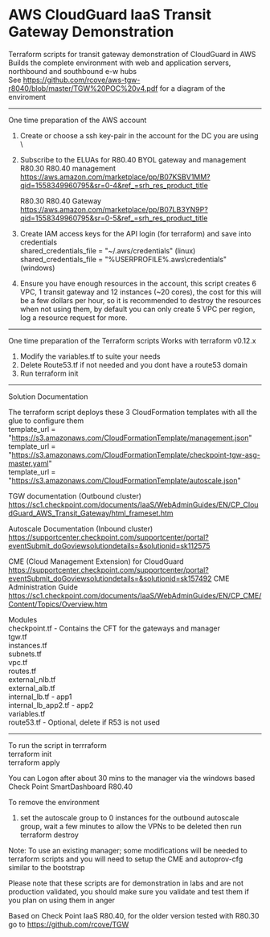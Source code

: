 # AWS CloudGuard IaaS Transit Gateway Demonstration 

Terraform scripts for transit gateway demonstration of CloudGuard in AWS\
Builds the complete environment with web and application servers, northbound and southbound e-w hubs\
See https://github.com/rcove/aws-tgw-r8040/blob/master/TGW%20POC%20v4.pdf for a diagram of the enviroment


---------------------------------------------------------------
One time preparation of the AWS account 
1.	Create or choose a ssh key-pair in the account for the DC you are using \
2.	Subscribe to the ELUAs for R80.40 BYOL gateway and management \
    R80.30 R80.40 management \
    https://aws.amazon.com/marketplace/pp/B07KSBV1MM?qid=1558349960795&sr=0-4&ref_=srh_res_product_title

    R80.30 R80.40 Gateway \
    https://aws.amazon.com/marketplace/pp/B07LB3YN9P?qid=1558349960795&sr=0-5&ref_=srh_res_product_title

3.	Create IAM access keys for the API login (for terraform) and save into credentials \
      shared_credentials_file = "~/.aws/credentials"  (linux) \
      shared_credentials_file = "%USERPROFILE%\.aws\credentials"  (windows)
      
4.  Ensure you have enough resources in the account, this script creates 6 VPC, 1 transit gateway and 12 instances (~20 cores), the cost for this will be a few dollars per hour, so it is recommended to destroy the resources when not using them, by default you can only create 5 VPC per region, log a resource request for more. 

----------------------------------------------------------------

One time preparation of the Terraform scripts 
Works with terraform v0.12.x 
1. Modify the variables.tf to suite your needs   
2. Delete Route53.tf if not needed and you dont have a route53 domain 
3. Run terraform init 

------------------------------------------------------------------

Solution Documentation   

The terraform script deploys these 3 CloudFormation templates with all the glue to configure them \
  template_url        = "https://s3.amazonaws.com/CloudFormationTemplate/management.json" \
  template_url        = "https://s3.amazonaws.com/CloudFormationTemplate/checkpoint-tgw-asg-master.yaml" \
  template_url        = "https://s3.amazonaws.com/CloudFormationTemplate/autoscale.json" 

TGW documentation (Outbound cluster) \
https://sc1.checkpoint.com/documents/IaaS/WebAdminGuides/EN/CP_CloudGuard_AWS_Transit_Gateway/html_frameset.htm

Autoscale Documentation (Inbound cluster) \
https://supportcenter.checkpoint.com/supportcenter/portal?eventSubmit_doGoviewsolutiondetails=&solutionid=sk112575   

CME (Cloud Management Extension) for CloudGuard \
https://supportcenter.checkpoint.com/supportcenter/portal?eventSubmit_doGoviewsolutiondetails=&solutionid=sk157492
CME Administration Guide \
https://sc1.checkpoint.com/documents/IaaS/WebAdminGuides/EN/CP_CME/Content/Topics/Overview.htm

Modules  
  checkpoint.tf   - Contains the CFT for the gateways and manager\
  tgw.tf\
  instances.tf\
  subnets.tf\
  vpc.tf\
  routes.tf\
  external_nlb.tf\
  external_alb.tf\
  internal_lb.tf        - app1\
  internal_lb_app2.tf   - app2\
  variables.tf\
  route53.tf        - Optional, delete if R53 is not used  

-------------------------------------------------------------------

To run the script in terrraform  
    terraform init\
    terraform apply

You can Logon after about 30 mins to the manager via the windows based Check Point SmartDashboard R80.40

To remove the environment  
1. set the autoscale group to 0 instances for the outbound autoscale group, wait a few minutes to allow the VPNs to be deleted then run\
    terraform destroy

Note: To use an existing manager; some modifications will be needed to terraform scripts and you will need to setup the CME and autoprov-cfg similar to the bootstrap

Please note that these scripts are for demonstration in labs and are not production validated, you should make sure you validate and test them if you plan on using them in anger

Based on Check Point IaaS R80.40, for the older version tested with R80.30 go to https://github.com/rcove/TGW 

